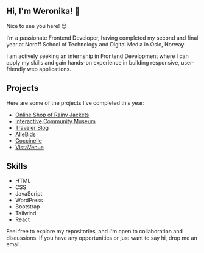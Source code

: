 ## Hi, I'm Weronika! 👋 
Nice to see you here! 😊

I’m a passionate Frontend Developer, having completed my second and final year at Noroff School of Technology and Digital Media in Oslo, Norway.

I am actively seeking an internship in Frontend Development where I can apply my skills and gain hands-on experience in building responsive, user-friendly web applications.

## Projects

Here are some of the projects I've completed this year:

- [Online Shop of Rainy Jackets](https://symphonious-chimera-772650.netlify.app) 
- [Interactive Community Museum](https://weronikaprojectsemester.netlify.app) 
- [Traveler Blog](https://lucent-seahorse-1fd175.netlify.app)
- [AlleBids](https://harmonious-stardust-2e08de.netlify.app) 
- [Coccinelle](https://wercia-bejbe-app2.netlify.app) 
- [VistaVenue](https://vistavenue.netlify.app) 

## Skills

- HTML
- CSS
- JavaScript 
- WordPress
- Bootstrap
- Tailwind
- React

Feel free to explore my repositories, and I'm open to collaboration and discussions. If you have any opportunities or just want to say hi, drop me an email.

